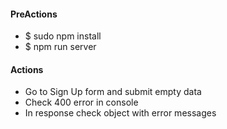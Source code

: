 <h4>PreActions</h4>
<ul>
	<li>$ sudo npm install</li>
	<li>$ npm run server</li>
</ul>

<h4>Actions</h4>
<ul>
	<li>Go to Sign Up form and submit empty data</li>
	<li>Check 400 error in console</li>
	<li>In response check object with error messages</li>
</ul>
